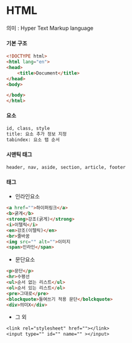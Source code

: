 # HTML

의미 : Hyper Text Markup language

#### 기본 구조

```html
<!DOCTYPE html>
<html lang="en">
<head>
    <title>Document</title>
</head>
<body>

</body>
</html>
```



#### 요소

```tex
id, class, style
title: 요소 추가 정보 지정
tabindex: 요소 탭 순서
```



#### 시맨틱 태그

```tex
header, nav, aside, section, article, footer
```



#### 태그

- 인라인요소

```html
<a href="">하이퍼링크</a>
<b>굵게</b>
<strong>강조(굵게)</strong>
<i>이텔릭</i>
<en>강조(이텔릭)</en>
<br>줄바꿈
<img src="" alt="">이미지
<span>인라인</span>
```

- 문단요소

```html
<p>문단</p>
<hr>수평선
<ul>순서 없는 리스트</ul>
<ol>순서 있는 리스트</ol>
<pre>그대로</pre>
<blockquote>들여쓰기 적용 문단</bolckquote>
<div>의미X</div>
```

- 그 외

```tex
<link rel="stylesheet" href=""></link>
<input type="" id="" name="" ></input>
```